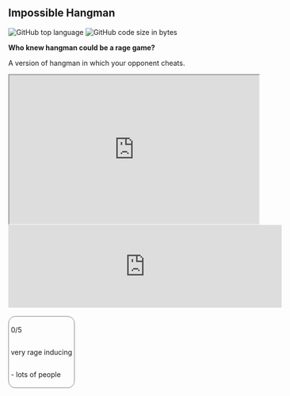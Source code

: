 ## Impossible Hangman

<!-- META A version of hangman in which your opponent cheats. Who knew hangman could be a rage game?META -->

![GitHub top language](https://img.shields.io/github/languages/top/ollielynas/hangman_egui)
![GitHub code size in bytes](https://img.shields.io/github/languages/code-size/ollielynas/hangman_egui)

**Who knew hangman could be a rage game?**

A version of hangman in which your opponent cheats.


<iframe src="https://ollielynas.github.io/hangman_egui/" width="100%" height="300px"></iframe>

<iframe frameborder="0" src="https://itch.io/embed/2089623" width="552" height="167"><a href="https://ollie-lynas.itch.io/impossible-hangman">Impossible Hangman by Ollie lynas</a></iframe>

<br>
<br>

<link rel="stylesheet" href="https://cdnjs.cloudflare.com/ajax/libs/font-awesome/4.7.0/css/font-awesome.min.css">

<style>
    .rating {
        display: flex;
        flex-direction: column;
        border: gray 1px solid;
        border-radius: 1em;
        padding: 0.3em;
        width: fit-content;
    }
    .rating2 {
        display: flex;
        flex-direction: row;
    }
</style>


<div class="rating">
<div class="rating2">
<!-- This is a joke google plz don't tank my search ranking -->
<span class="fa fa-star"></span>
<span class="fa fa-star"></span>
<span class="fa fa-star"></span>
<span class="fa fa-star"></span>
<span class="fa fa-star"></span>
<p> 0/5</p>
</div>
<p>very rage inducing</p>
<p>- lots of people</p>
</div>
<!-- LAST EDITED 1700434645 LAST EDITED-->